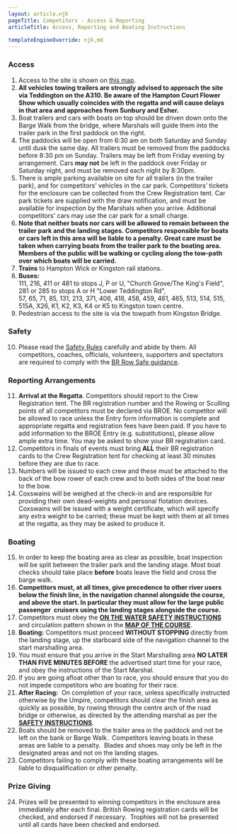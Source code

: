 ```yaml
---
layout: article.njk
pageTitle: Competitors - Access & Reporting
articleTitle: Access, Reporting and Boating Instructions

templateEngineOverride: njk,md
---
```


 <h3>Access</h3>
        <ol>
          <li>Access to the site is shown on <a href="access.htm">this map</a>.</li>
          <li><strong>All vehicles towing trailers are  strongly advised to approach the site via Teddington on the A310. 
          Be aware of the Hampton Court Flower Show which usually coincides with the regatta and will cause delays in 
          that area and approaches from Sunbury and Esher.</strong> </li>
          <li>Boat trailers and cars with boats on top should be  driven down onto the Barge Walk from the bridge, where 
          Marshals will guide them into the trailer park in the first paddock on the right.</li>
          <li>The paddocks will be open from 6:30 am on both  Saturday and Sunday until dusk the same day.&nbsp;All 
          trailers must be removed from the paddocks before 8:30 pm on  Sunday.&nbsp;Trailers may be left from Friday 
          evening by arrangement. Cars <strong>may not</strong> be  left in the paddock over 
			Friday or Saturday night, and must 
          be removed each night by 8:30pm.</li>
          <li>There is ample parking available on site for all trailers (in the trailer park), and for competitors&rsquo; 
          vehicles in the car  park.&nbsp;Competitors&rsquo; tickets for the  enclosure can be collected from the Crew 
          Registration tent. Car park tickets  are supplied with the draw notification, and must be available for inspection 
          by  the Marshals when you arrive.&nbsp;Additional  competitors&rsquo; cars may use the car park for a 
			small charge.</li>
          <li><strong>Note that neither boats nor cars  will be allowed to remain between the trailer park and the landing 
          stages.&nbsp;Competitors responsible for boats or cars  left in this area will be liable to a penalty. 
          Great care must be taken when carrying boats from the trailer park to the boating area. 
          Members of the public will be walking or cycling along the tow-path over which boats will be carried.</strong> </li>
          <li><b>Trains</b> to Hampton Wick or Kingston rail stations.</li>
          <li><b>Buses:</b> <br>
			111, 216, 411 or 481 to stops J, P or U, "Church Grove/The King's Field",<br>
			281 or 285 to stops  A or H &quot;Lower Teddington Rd&quot;,<br>
			57, 65, 71, 85, 131, 213, 371, 406, 418, 458, 459, 461, 465, 513, 
			514, 515, 515A, X26, K1, K2, K3, K4 or K5 to Kingston town centre.</li>
			<li>Pedestrian access to the site is via the towpath from Kingston Bridge.</li>
        </ol>
        <h3>Safety</h3>
        <ol start="10">
          <li>Please read the <a href="safety.htm">Safety Rules</a> <!--and <a href="docs/KAR General Covid Guidance 28.6.21.PDF">General COVID Guidance</a>--> carefully and  abide by them. All competitors, coaches, officials, volunteers, supporters and spectators are required to comply with the 
			<a href="https://www.britishrowing.org/upload/files/RowSafe/Complete-v1.pdf">BR Row Safe guidance</a><!-- and the 
			<a href="docs/KAR General Covid Guidance 28.6.21.PDF">General COVID Guidance</a>-->.</li>
        </ol>
        <h3>Reporting  Arrangements</h3>
        <ol start="11">
          <li><strong>Arrival at the Regatta</strong>.&nbsp;Competitors should report to the Crew  Registration tent.&nbsp;The 
			BR registration  number and the Rowing or Sculling points of all competitors must be declared 
			via BROE.&nbsp;No competitor  will be allowed to race unless the Entry form information is complete and appropriate regatta and registration fees have been paid.&nbsp;If you have to add information to 
			the BROE Entry (e.g. substitutions), please allow ample extra time.&nbsp;You may be asked to show your 
			BR  registration card.</li>
          <li>Competitors in finals of events must bring <strong>ALL</strong> their 
			BR 
			registration cards to the Crew Registration tent for checking at 
			least 30 minutes before they are due to race.&nbsp; </li>
          <li>Numbers will be issued to each crew and these must be attached to the back of the bow rower of each crew and to both sides of the  boat near to the bow.</li>
          <li>Coxswains will be weighed at the check-in and are responsible for 
			providing their own dead-weights and personal flotation devices.&nbsp; 
			Coxswains will be issued with a weight certificate, which will 
			specify any extra weight to be carried; these must be kept with them 
			at all times at the regatta, as they may be asked to produce it.</li>
        </ol>
        <h3>Boating</h3>
        <ol start="15">
          <li>In order to 
			keep the boating area as clear as possible, boat inspection will be 
			split between the trailer park and the landing stage. Most boat 
			checks should take place <b>before</b> boats leave the field 
			and cross the barge walk.</li>
			<li><strong>Competitors must, at all times,  give precedence to other river users below the finish line, in the navigation channel  alongside the course, and above the start. In particular they must allow for  the large public passenger &nbsp;cruisers using  the landing stages alongside the course.</strong></li>
          <li>Competitors must obey the <strong><a href="safety.htm">ON THE WATER SAFETY INSTRUCTIONS</a></strong> and circulation pattern shown in the <strong><a href="KingstonRegattaCirculationMap.pdf">MAP OF THE COURSE</a></strong>.</li>
          <li><strong>Boating:</strong>&nbsp;Competitors must proceed <strong>WITHOUT STOPPING </strong>directly  from the landing stage, up the 
			starboard side of the navigation channel to the start marshalling area. </li>
          <li>You must ensure that you arrive in the Start  Marshalling area <strong>NO LATER THAN FIVE MINUTES BEFORE</strong> the advertised start  time for your race, and obey the instructions of the Start Marshal.</li>
          <li>If you are going afloat other than to race, you should  ensure that you do not impede competitors who are boating for their race.</li>
          <li><strong>After Racing:</strong>&nbsp; On completion of your race, unless  specifically instructed otherwise by the Umpire, competitors should clear the  finish area as quickly as possible, by rowing through 
			the centre arch of the road bridge or otherwise, as directed by the 
			attending marshal as per the <strong><a href="safety.htm">SAFETY  INSTRUCTIONS</a></strong>.</li>
          <li>Boats should be removed to the trailer area in the  paddock and not be left on the bank or Barge Walk.&nbsp; Competitors leaving boats in these areas are  liable to a penalty.&nbsp; Blades and shoes  may only be left in the designated areas and not on the landing stages.</li>
          <li>Competitors failing to comply with these boating  arrangements will be liable to disqualification or other penalty.</li>
        </ol>
        <h3>Prize Giving</h3>
        <ol start="24">
          <li>Prizes will be presented to winning competitors in 
			the enclosure area immediately after each final. British Rowing registration cards 
			will be checked, and endorsed if  necessary.&nbsp; Trophies will not be  presented until all cards have been checked 
			and endorsed.</li>
        </ol>